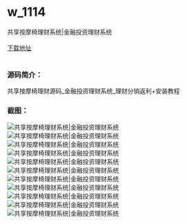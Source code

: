 # w_1114
共享按摩椅理财系统|金融投资理财系统
<br/></br>
[下载地址](https://www.uuid2.com/1114.html "下载地址")
<br/></br>
<h3>源码简介：</h3>
<p>共享按摩椅理财源码_金融投资理财系统_理财分销返利+安装教程<p>
<p>  <p>
<h3>截图：</h3>
<img src="https://www.uuid2.com/wp-content/uploads/img/202106/6852298971.jpg" alt="共享按摩椅理财系统|金融投资理财系统"><img src="https://www.uuid2.com/wp-content/uploads/img/202106/363b9a4345.jpg" alt="共享按摩椅理财系统|金融投资理财系统"><img src="https://www.uuid2.com/wp-content/uploads/img/202106/363b9a4597.png" alt="共享按摩椅理财系统|金融投资理财系统"><img src="https://www.uuid2.com/wp-content/uploads/img/202106/a0a395d358.png" alt="共享按摩椅理财系统|金融投资理财系统"><img src="https://www.uuid2.com/wp-content/uploads/img/202106/1cd9e16500.jpg" alt="共享按摩椅理财系统|金融投资理财系统"><img src="https://www.uuid2.com/wp-content/uploads/img/202106/1cd9e16648.jpg" alt="共享按摩椅理财系统|金融投资理财系统"><img src="https://www.uuid2.com/wp-content/uploads/img/202106/e3e7d8a260.jpg" alt="共享按摩椅理财系统|金融投资理财系统"><img src="https://www.uuid2.com/wp-content/uploads/img/202106/e3e7d8a111.jpg" alt="共享按摩椅理财系统|金融投资理财系统"><img src="https://www.uuid2.com/wp-content/uploads/img/202106/e3e7d8a142.jpg" alt="共享按摩椅理财系统|金融投资理财系统"><img src="https://www.uuid2.com/wp-content/uploads/img/202106/ff04e3d562.jpg" alt="共享按摩椅理财系统|金融投资理财系统"><img src="https://www.uuid2.com/wp-content/uploads/img/202106/ff04e3d871.jpg" alt="共享按摩椅理财系统|金融投资理财系统">
